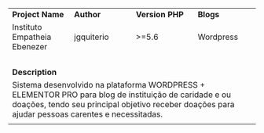 <table style="width: 100%; border-collapse: collapse; margin-left: auto; margin-right: auto;" border="0" cellpadding="10">
<tbody>
<tr>
<td style="width: 25%;"><strong>Project Name</strong></td>
<td style="width: 25%;"><strong>Author</strong></td>
<td style="width: 25%;"><strong>Version PHP</strong></td>
<td style="width: 25%;"><strong>Blogs</strong></td>
</tr>
<tr>
<td style="width: 25%;">Instituto Empatheia Ebenezer</td>
<td style="width: 25%;">jgquiterio</td>
<td style="width: 25%;">>=5.6</td>
<td style="width: 25%;">Wordpress</td>
</tr>
<tr>
<td style="width: 25%;">&nbsp;</td>
<td style="width: 25%;">&nbsp;</td>
<td style="width: 25%;">&nbsp;</td>
<td style="width: 25%;">&nbsp;</td>
</tr>
<tr>
<td style="width: 25%;"><strong>Description</strong></td>
<td style="width: 25%;">&nbsp;</td>
<td style="width: 25%;">&nbsp;</td>
<td style="width: 25%;">&nbsp;</td>
</tr>
<tr>
<td colspan="4">Sistema desenvolvido na plataforma WORDPRESS + ELEMENTOR PRO para blog de instituição de caridade e ou doações, tendo seu principal objetivo receber doações para ajudar pessoas carentes e necessitadas.</td>
</tr>
<tr>
<td style="width: 25%;" colspan="4"><img src="https://user-images.githubusercontent.com/109168134/178820455-5138ac88-2bac-4816-a06f-093ea6fb9720.png" alt="" /></td>
</tr>
</tbody>
</table>
